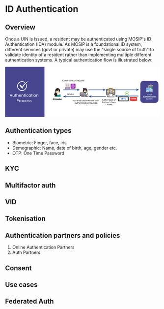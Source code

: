# ID Authentication

## Overview
Once a UIN is issued, a resident may be authenticated using MOSIP's ID Authentication (IDA) module. As MOSIP is a foundational ID system, different services (govt or private) may use the "single source of truth" to validate identity of a resident rather than implementing multiple different authentication systems.  A typical authentication flow is illustrated below:

![](_images/ida-process.png)

## Authentication types
* Biometric: Finger, face, iris
* Demographic: Name, date of birth, age, gender etc.  
* OTP: One Time Password

## KYC

## Multifactor auth

## VID

## Tokenisation 

## Authentication partners and policies
1. Online Authentication Partners
1. Auth Partners

## Consent

## Use cases

## Federated Auth



